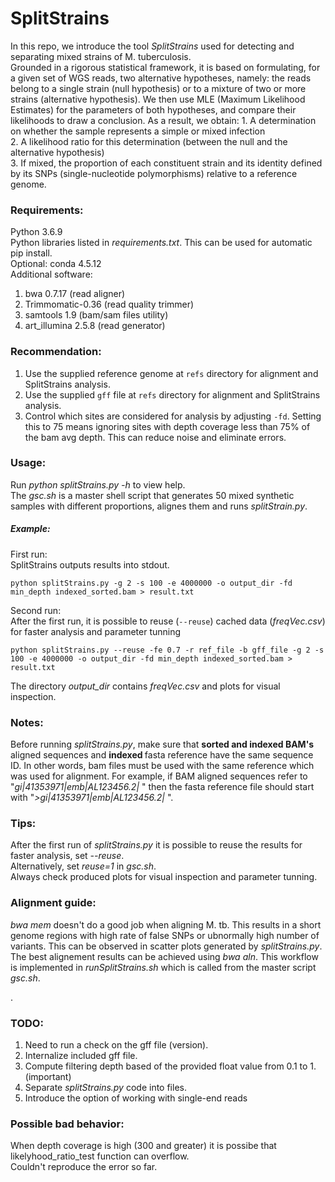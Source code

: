 # SplitStrains

In this repo, we introduce the tool *SplitStrains* used for
detecting and separating mixed strains of M. tuberculosis.  
Grounded in a rigorous statistical framework, it is based on formulating, for a given set of WGS reads, two alternative hypotheses, namely: the reads belong to a single strain (null hypothesis) or to a mixture of two or more strains (alternative hypothesis). We then use MLE (Maximum Likelihood Estimates) for the parameters of both hypotheses, and compare their likelihoods to draw a conclusion. As a result, we obtain:
    1. A determination on whether the sample represents a simple or mixed infection  
    2. A likelihood ratio for this determination (between the null and the alternative hypothesis)  
    3. If mixed, the proportion of each constituent strain and its identity defined by its SNPs (single-nucleotide polymorphisms) relative to a reference genome.  

### Requirements:
Python 3.6.9  
Python libraries listed in *requirements.txt*. This can be used for automatic pip install.  
Optional: conda 4.5.12  
Additional software:
1. bwa 0.7.17 (read aligner)
2. Trimmomatic-0.36 (read quality trimmer)
3. samtools 1.9 (bam/sam files utility)
4. art_illumina 2.5.8 (read generator)  

### Recommendation:
1. Use the supplied reference genome at `refs` directory for alignment and SplitStrains analysis.
2. Use the supplied `gff` file at `refs` directory for alignment and SplitStrains analysis.  
3. Control which sites are considered for analysis by adjusting `-fd`.  Setting this to 75 means ignoring sites with depth coverage less than 75% of the bam avg depth. This can reduce noise and eliminate errors.

### Usage:
Run *python splitStrains.py -h* to view help.  
The *gsc.sh* is a master shell script that generates 50 mixed synthetic samples with different proportions, alignes them and runs *splitStrain.py*.  


##### Example:  
First run:  
SplitStrains outputs results into stdout.  

```
python splitStrains.py -g 2 -s 100 -e 4000000 -o output_dir -fd min_depth indexed_sorted.bam > result.txt
```
Second run:  
After the first run, it is possible to reuse (`--reuse`) cached data (*freqVec.csv*) for faster analysis and parameter tunning
```
python splitStrains.py --reuse -fe 0.7 -r ref_file -b gff_file -g 2 -s 100 -e 4000000 -o output_dir -fd min_depth indexed_sorted.bam > result.txt
```
The directory *output_dir* contains *freqVec.csv* and plots for visual inspection.
### Notes:    
Before running *splitStrains.py*, make sure that <b>sorted and indexed BAM's</b>  aligned sequences and <b>indexed </b> fasta reference have the same sequence ID. In other words, bam files must be used with the same reference which was used for alignment.
For example, if BAM aligned sequences refer to "*gi|41353971|emb|AL123456.2|* " then the fasta reference file should start with "*>gi|41353971|emb|AL123456.2|* ".

### Tips:
After the first run of *splitStrains.py* it is possible to reuse the results for faster analysis, set *--reuse*.  
Alternatively, set *reuse=1* in *gsc.sh*.  
Always check produced plots for visual inspection and parameter tunning.  

### Alignment guide:
*bwa mem* doesn't do a good job when aligning M. tb. This results in a short genome regions with high rate of false SNPs or ubnormally high number of variants. This can be observed in scatter plots generated by *splitStrains.py*.  
The best alignement results can be achieved using *bwa aln*. This workflow is implemented in *runSplitStrains.sh* which is called from the master script *gsc.sh*.

.

### TODO:
1) Need to run a check on the gff file (version).  
2) Internalize included gff file.  
3) Compute filtering depth based of the provided float value from 0.1 to 1.  (important)  
4) Separate *splitStrains.py* code into files.  
5) Introduce the option of working with single-end reads  

### Possible bad behavior:
When depth coverage is high (300 and greater) it is possibe that likelyhood_ratio_test function can overflow.  
Couldn't reproduce the error so far.  

